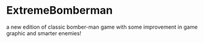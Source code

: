 # ExtremeBomberman
a new edition of classic bomber-man game with some improvement in game graphic and smarter enemies!  
